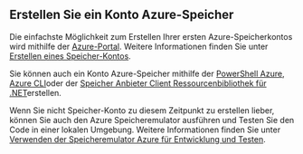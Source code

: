 ## <a name="create-an-azure-storage-account"></a>Erstellen Sie ein Konto Azure-Speicher

Die einfachste Möglichkeit zum Erstellen Ihrer ersten Azure-Speicherkontos wird mithilfe der [Azure-Portal](https://portal.azure.com). Weitere Informationen finden Sie unter [Erstellen eines Speicher-Kontos](../articles/storage/storage-create-storage-account.md#create-a-storage-account).

Sie können auch ein Konto Azure-Speicher mithilfe der [PowerShell Azure](../articles/storage/storage-powershell-guide-full.md), [Azure CLI](../articles/storage/storage-azure-cli.md)oder der [Speicher Anbieter Client Ressourcenbibliothek für .NET](https://msdn.microsoft.com/library/azure/mt131037.aspx)erstellen.

Wenn Sie nicht Speicher-Konto zu diesem Zeitpunkt zu erstellen lieber, können Sie auch den Azure Speicheremulator ausführen und Testen Sie den Code in einer lokalen Umgebung. Weitere Informationen finden Sie unter [Verwenden der Speicheremulator Azure für Entwicklung und Testen](../articles/storage/storage-use-emulator.md).
 